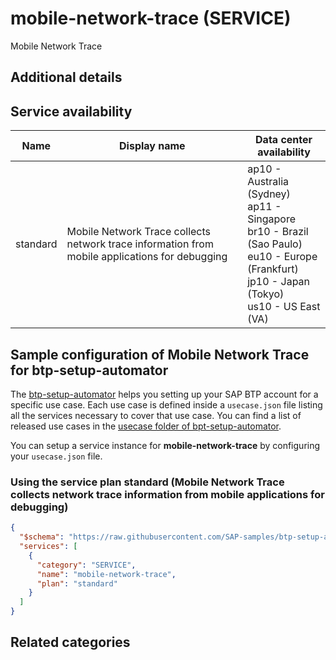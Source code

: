 # mobile-network-trace (SERVICE)

Mobile Network Trace

## Additional details


## Service availability

| Name | Display name | Data center availability  |
|------|----------------|---------------------------|
|  standard  |  Mobile Network Trace collects network trace information from mobile applications for debugging  | ap10 - Australia (Sydney)<br> ap11 - Singapore<br> br10 - Brazil (Sao Paulo)<br> eu10 - Europe (Frankfurt)<br> jp10 - Japan (Tokyo)<br> us10 - US East (VA)  |

## Sample configuration of **Mobile Network Trace** for btp-setup-automator

The [btp-setup-automator](https://github.com/SAP-samples/btp-setup-automator) helps you setting up your SAP BTP account for a specific use case. Each use case is defined inside a `usecase.json` file listing all the services necessary to cover that use case. You can find a list of released use cases in the [usecase folder of bpt-setup-automator](https://github.com/SAP-samples/btp-setup-automator/tree/main/usecases).

You can setup a service instance for **mobile-network-trace** by configuring your `usecase.json` file.

### Using the service plan **standard** (Mobile Network Trace collects network trace information from mobile applications for debugging)

```json
{
  "$schema": "https://raw.githubusercontent.com/SAP-samples/btp-setup-automator/main/libs/btpsa-usecase.json",
  "services": [
    {
      "category": "SERVICE",
      "name": "mobile-network-trace",
      "plan": "standard"
    }
  ]
}
```

## Related categories
